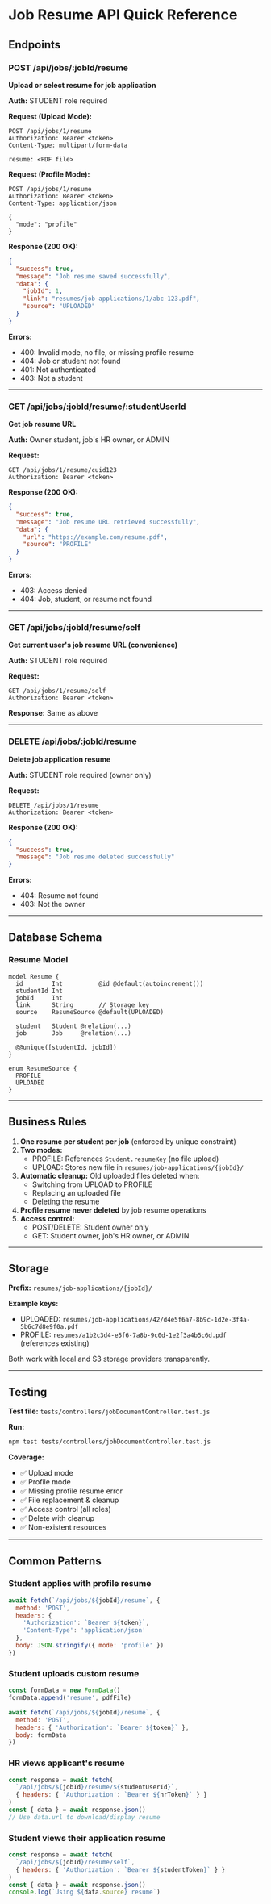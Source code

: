 # Job Resume API Quick Reference

## Endpoints

### POST /api/jobs/:jobId/resume
**Upload or select resume for job application**

**Auth:** STUDENT role required

**Request (Upload Mode):**
```http
POST /api/jobs/1/resume
Authorization: Bearer <token>
Content-Type: multipart/form-data

resume: <PDF file>
```

**Request (Profile Mode):**
```http
POST /api/jobs/1/resume
Authorization: Bearer <token>
Content-Type: application/json

{
  "mode": "profile"
}
```

**Response (200 OK):**
```json
{
  "success": true,
  "message": "Job resume saved successfully",
  "data": {
    "jobId": 1,
    "link": "resumes/job-applications/1/abc-123.pdf",
    "source": "UPLOADED"
  }
}
```

**Errors:**
- 400: Invalid mode, no file, or missing profile resume
- 404: Job or student not found
- 401: Not authenticated
- 403: Not a student

---

### GET /api/jobs/:jobId/resume/:studentUserId
**Get job resume URL**

**Auth:** Owner student, job's HR owner, or ADMIN

**Request:**
```http
GET /api/jobs/1/resume/cuid123
Authorization: Bearer <token>
```

**Response (200 OK):**
```json
{
  "success": true,
  "message": "Job resume URL retrieved successfully",
  "data": {
    "url": "https://example.com/resume.pdf",
    "source": "PROFILE"
  }
}
```

**Errors:**
- 403: Access denied
- 404: Job, student, or resume not found

---

### GET /api/jobs/:jobId/resume/self
**Get current user's job resume URL (convenience)**

**Auth:** STUDENT role required

**Request:**
```http
GET /api/jobs/1/resume/self
Authorization: Bearer <token>
```

**Response:** Same as above

---

### DELETE /api/jobs/:jobId/resume
**Delete job application resume**

**Auth:** STUDENT role required (owner only)

**Request:**
```http
DELETE /api/jobs/1/resume
Authorization: Bearer <token>
```

**Response (200 OK):**
```json
{
  "success": true,
  "message": "Job resume deleted successfully"
}
```

**Errors:**
- 404: Resume not found
- 403: Not the owner

---

## Database Schema

### Resume Model
```prisma
model Resume {
  id        Int          @id @default(autoincrement())
  studentId Int
  jobId     Int
  link      String       // Storage key
  source    ResumeSource @default(UPLOADED)
  
  student   Student @relation(...)
  job       Job     @relation(...)
  
  @@unique([studentId, jobId])
}

enum ResumeSource {
  PROFILE
  UPLOADED
}
```

---

## Business Rules

1. **One resume per student per job** (enforced by unique constraint)
2. **Two modes:**
   - PROFILE: References `Student.resumeKey` (no file upload)
   - UPLOAD: Stores new file in `resumes/job-applications/{jobId}/`
3. **Automatic cleanup:** Old uploaded files deleted when:
   - Switching from UPLOAD to PROFILE
   - Replacing an uploaded file
   - Deleting the resume
4. **Profile resume never deleted** by job resume operations
5. **Access control:**
   - POST/DELETE: Student owner only
   - GET: Student owner, job's HR owner, or ADMIN

---

## Storage

**Prefix:** `resumes/job-applications/{jobId}/`

**Example keys:**
- UPLOADED: `resumes/job-applications/42/d4e5f6a7-8b9c-1d2e-3f4a-5b6c7d8e9f0a.pdf`
- PROFILE: `resumes/a1b2c3d4-e5f6-7a8b-9c0d-1e2f3a4b5c6d.pdf` (references existing)

Both work with local and S3 storage providers transparently.

---

## Testing

**Test file:** `tests/controllers/jobDocumentController.test.js`

**Run:**
```bash
npm test tests/controllers/jobDocumentController.test.js
```

**Coverage:**
- ✅ Upload mode
- ✅ Profile mode
- ✅ Missing profile resume error
- ✅ File replacement & cleanup
- ✅ Access control (all roles)
- ✅ Delete with cleanup
- ✅ Non-existent resources

---

## Common Patterns

### Student applies with profile resume
```javascript
await fetch(`/api/jobs/${jobId}/resume`, {
  method: 'POST',
  headers: {
    'Authorization': `Bearer ${token}`,
    'Content-Type': 'application/json'
  },
  body: JSON.stringify({ mode: 'profile' })
})
```

### Student uploads custom resume
```javascript
const formData = new FormData()
formData.append('resume', pdfFile)

await fetch(`/api/jobs/${jobId}/resume`, {
  method: 'POST',
  headers: { 'Authorization': `Bearer ${token}` },
  body: formData
})
```

### HR views applicant's resume
```javascript
const response = await fetch(
  `/api/jobs/${jobId}/resume/${studentUserId}`,
  { headers: { 'Authorization': `Bearer ${hrToken}` } }
)
const { data } = await response.json()
// Use data.url to download/display resume
```

### Student views their application resume
```javascript
const response = await fetch(
  `/api/jobs/${jobId}/resume/self`,
  { headers: { 'Authorization': `Bearer ${studentToken}` } }
)
const { data } = await response.json()
console.log(`Using ${data.source} resume`)
```
